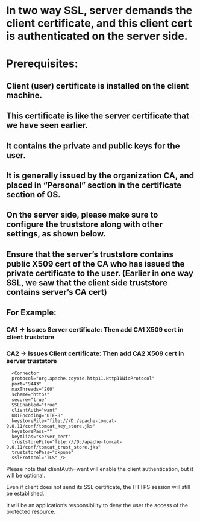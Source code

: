 # In two way SSL, server demands the client certificate, and this client cert is authenticated on the server side.
 
# Prerequisites:
##	Client (user) certificate is installed on the client machine. 
## This certificate is like the server certificate that we have seen earlier. 
## It contains the private and public keys for the user.
## It is generally issued by the organization CA, and placed in “Personal” section in the certificate section of OS.
## On the server side, please make sure to configure the truststore along with other settings, as shown below.
## Ensure that the server’s truststore contains public X509 cert of the CA who has issued the private certificate to the user. (Earlier in one way SSL, we saw that the client side truststore contains server’s CA cert)

## For Example:
### CA1 -> Issues Server certificate: Then add CA1 X509 cert in client truststore
### CA2 -> Issues Client certificate: Then add CA2 X509 cert in server truststore

      <Connector
      protocol="org.apache.coyote.http11.Http11NioProtocol"
      port="9443"
      maxThreads="200"
      scheme="https"
      secure="true"
      SSLEnabled="true"
      clientAuth="want"
      URIEncoding="UTF-8" 
      keystoreFile="file:///D:/apache-tomcat-9.0.11/conf/tomcat_key_store.jks"
      keystorePass=""
      keyAlias="server_cert"
      truststoreFile="file:///D:/apache-tomcat-9.0.11/conf/tomcat_trust_store.jks"
      truststorePass="dkpune"
      sslProtocol="TLS" />

Please note that clientAuth=want will enable the client authentication, but it will be optional.

Even if client does not send its SSL certificate, the HTTPS session will still be established.

It will be an application’s responsibility to deny the user the access of the protected resource.


